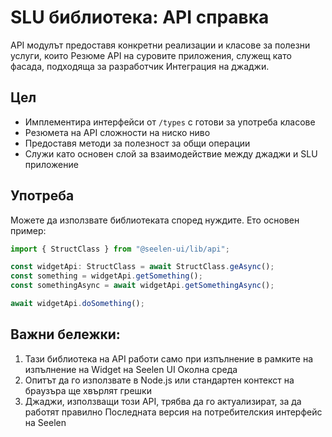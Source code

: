 # **SLU библиотека: API справка**

API модулът предоставя конкретни реализации и класове за полезни услуги, които
Резюме API на суровите приложения, служещ като фасада, подходяща за разработчик
Интеграция на джаджи.

## **Цел**

- Имплементира интерфейси от `/types` с готови за употреба класове
- Резюмета на API сложности на ниско ниво
- Предоставя методи за полезност за общи операции
- Служи като основен слой за взаимодействие между джаджи и SLU приложение

## **Употреба**

Можете да използвате библиотеката според нуждите. Ето основен пример:

```ts
import { StructClass } from "@seelen-ui/lib/api";

const widgetApi: StructClass = await StructClass.geAsync();
const something = widgetApi.getSomething();
const somethingAsync = await widgetApi.getSomethingAsync();

await widgetApi.doSomething();
```

## **Важни бележки:**

1. Тази библиотека на API работи само при изпълнение в рамките на изпълнение на
   Widget на Seelen UI Околна среда
2. Опитът да го използвате в Node.js или стандартен контекст на браузъра ще
   хвърлят грешки
3. Джаджи, използващи този API, трябва да го актуализират, за да работят
   правилно Последната версия на потребителския интерфейс на Seelen
